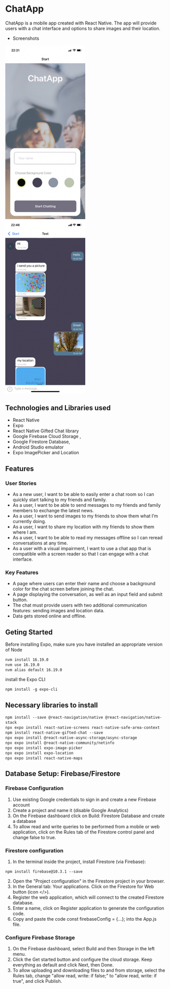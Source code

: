 # ChatApp

ChatApp is a mobile app created with React Native.
The app will provide users with a chat interface and options to share images and their location.
* Screenshots 
<p textalign="center">
<img src="/assets/chatapp-screenshot1.png" alt="A Screenshot of ChatApp Start screen" width="50%" >
<img src="/assets/chatapp-screenshot2.png" alt="A Screenshot of ChatApp Chat screen" width="50%">
</p >

## Technologies and Libraries used

- React Native
- Expo
- React Native Gifted Chat library
- Google Firebase Cloud Storage ,
- Google Firestore Database,
- Android Studio emulator
- Expo ImagePicker and Location

## Features

### User Stories

- As a new user, I want to be able to easily enter a chat room so I can quickly start talking to my friends and family.
- As a user, I want to be able to send messages to my friends and family members to exchange the latest news.
- As a user, I want to send images to my friends to show them what I’m currently doing.
- As a user, I want to share my location with my friends to show them where I am.
- As a user, I want to be able to read my messages offline so I can reread conversations at any
  time.
- As a user with a visual impairment, I want to use a chat app that is compatible with a screen
  reader so that I can engage with a chat interface.

### Key Features

- A page where users can enter their name and choose a background color for the chat screen before joining the chat.
- A page displaying the conversation, as well as an input field and submit button.
- The chat must provide users with two additional communication features: sending images
  and location data.
- Data gets stored online and offline.

## Geting Started

Before installing Expo, make sure you have installed an appropriate version of Node

```shell
nvm install 16.19.0
nvm use 16.19.0
nvm alias default 16.19.0
```

install the Expo CLI

```shell
npm install -g expo-cli
```

## Necessary libraries to install

```shell
npm install --save @react-navigation/native @react-navigation/native-stack
npx expo install react-native-screens react-native-safe-area-context
npm install react-native-gifted-chat --save
npx expo install @react-native-async-storage/async-storage
npx expo install @react-native-community/netinfo
npx expo install expo-image-picker
npx expo install expo-location
npx expo install react-native-maps
```

## Database Setup: Firebase/Firestore

### Firebase Configuration

1. Use existing Google credentials to sign in and create a new Firebase account
2. Create a project and name it (disable Google Analytics)
3. On the Firebase dashboard click on Build: Firestore Database and create a database
4. To allow read and write queries to be performed from a mobile or web application, click on the Rules tab of the Firestore control panel and change false to true.

### Firestore configuration

1. In the terminal inside the project, install Firestore (via Firebase):

```shell
npm install firebase@10.3.1 --save
```

2. Open the "Project configuration" in the Firestore project in your browser.
3. In the General tab: Your applications. Click on the Firestore for Web button (icon </>).
4. Register the web application, which will connect to the created Firestore database.
5. Enter a name, click on Register application to generate the configuration code.
6. Copy and paste the code const firebaseConfig = {...}; into the App.js file.

### Configure Firebase Storage

1. On the Firebase dashboard, select Build and then Storage in the left menu.
2. Click the Get started button and configure the cloud storage. Keep everything as default and click Next, then Done.
3. To allow uploading and downloading files to and from storage, select the Rules tab, change "allow read, write: if false;" to "allow read, write: if true", and click Publish.
